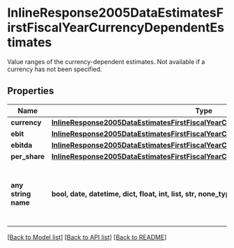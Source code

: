 # InlineResponse2005DataEstimatesFirstFiscalYearCurrencyDependentEstimates

Value ranges of the currency-dependent estimates. Not available if a currency has not been specified.

## Properties
Name | Type | Description | Notes
------------ | ------------- | ------------- | -------------
**currency** | [**InlineResponse2005DataEstimatesFirstFiscalYearCurrencyDependentEstimatesCurrency**](InlineResponse2005DataEstimatesFirstFiscalYearCurrencyDependentEstimatesCurrency.md) |  | [optional] 
**ebit** | [**InlineResponse2005DataEstimatesFirstFiscalYearCurrencyDependentEstimatesEbit**](InlineResponse2005DataEstimatesFirstFiscalYearCurrencyDependentEstimatesEbit.md) |  | [optional] 
**ebitda** | [**InlineResponse2005DataEstimatesFirstFiscalYearCurrencyDependentEstimatesEbitda**](InlineResponse2005DataEstimatesFirstFiscalYearCurrencyDependentEstimatesEbitda.md) |  | [optional] 
**per_share** | [**InlineResponse2005DataEstimatesFirstFiscalYearCurrencyDependentEstimatesPerShare**](InlineResponse2005DataEstimatesFirstFiscalYearCurrencyDependentEstimatesPerShare.md) |  | [optional] 
**any string name** | **bool, date, datetime, dict, float, int, list, str, none_type** | any string name can be used but the value must be the correct type | [optional]

[[Back to Model list]](../README.md#documentation-for-models) [[Back to API list]](../README.md#documentation-for-api-endpoints) [[Back to README]](../README.md)


